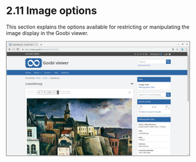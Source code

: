 # 2.11 Image options

This section explains the options available for restricting or manipulating the image display in the Goobi viewer.

![](../../.gitbook/assets/2.11.png)

